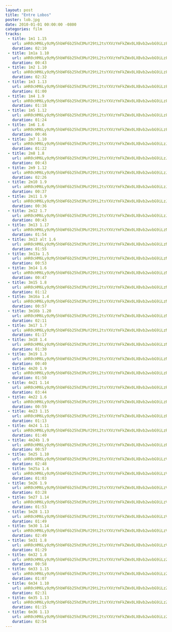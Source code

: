 ```yaml
---
layout: post
title: "Entre Lobos"
poster: lob.jpg
date: 2010-01-01 00:00:00 -0800
categories: film
tracks:
 - title: 1m1 1.15
   url: aHR0cHM6Ly9zMy5hbWF6b25hd3MuY29tL2tsYXVzYmFkZWx0LXBvb2wvbG9iLzFtMSAxLjE1Lm1wMw==
   duration: 02:10
 - title: 1m1a 1.10
   url: aHR0cHM6Ly9zMy5hbWF6b25hd3MuY29tL2tsYXVzYmFkZWx0LXBvb2wvbG9iLzFtMWEgMS4xMC5tcDM=
   duration: 00:43
 - title: 1m2 1.10
   url: aHR0cHM6Ly9zMy5hbWF6b25hd3MuY29tL2tsYXVzYmFkZWx0LXBvb2wvbG9iLzFtMiAxLjEwLm1wMw==
   duration: 02:32
 - title: 1m3 1.13
   url: aHR0cHM6Ly9zMy5hbWF6b25hd3MuY29tL2tsYXVzYmFkZWx0LXBvb2wvbG9iLzFtMyAxLjEzLm1wMw==
   duration: 01:00
 - title: 1m4 1.9
   url: aHR0cHM6Ly9zMy5hbWF6b25hd3MuY29tL2tsYXVzYmFkZWx0LXBvb2wvbG9iLzFtNCAxLjkubXAz
   duration: 01:18
 - title: 1m5 1.12
   url: aHR0cHM6Ly9zMy5hbWF6b25hd3MuY29tL2tsYXVzYmFkZWx0LXBvb2wvbG9iLzFtNSAxLjEyLm1wMw==
   duration: 01:24
 - title: 1m6 1.6
   url: aHR0cHM6Ly9zMy5hbWF6b25hd3MuY29tL2tsYXVzYmFkZWx0LXBvb2wvbG9iLzFtNiAxLjYubXAz
   duration: 00:46
 - title: 2m7 1.10
   url: aHR0cHM6Ly9zMy5hbWF6b25hd3MuY29tL2tsYXVzYmFkZWx0LXBvb2wvbG9iLzJtNyAxLjEwLm1wMw==
   duration: 01:22
 - title: 2m8 1.8
   url: aHR0cHM6Ly9zMy5hbWF6b25hd3MuY29tL2tsYXVzYmFkZWx0LXBvb2wvbG9iLzJtOCAxLjgubXAz
   duration: 00:43
 - title: 2m9 1.12
   url: aHR0cHM6Ly9zMy5hbWF6b25hd3MuY29tL2tsYXVzYmFkZWx0LXBvb2wvbG9iLzJtOSAxLjEyLm1wMw==
   duration: 02:26
 - title: 2m10 1.9
   url: aHR0cHM6Ly9zMy5hbWF6b25hd3MuY29tL2tsYXVzYmFkZWx0LXBvb2wvbG9iLzJtMTAgMS45Lm1wMw==
   duration: 00:37
 - title: 2m11 1.9
   url: aHR0cHM6Ly9zMy5hbWF6b25hd3MuY29tL2tsYXVzYmFkZWx0LXBvb2wvbG9iLzJtMTEgMS45Lm1wMw==
   duration: 00:36
 - title: 2m12 1.7
   url: aHR0cHM6Ly9zMy5hbWF6b25hd3MuY29tL2tsYXVzYmFkZWx0LXBvb2wvbG9iLzJtMTIgMS43Lm1wMw==
   duration: 00:43
 - title: 3m13 1.17
   url: aHR0cHM6Ly9zMy5hbWF6b25hd3MuY29tL2tsYXVzYmFkZWx0LXBvb2wvbG9iLzNtMTMgMS4xNy5tcDM=
   duration: 01:54
 - title: 3m13 alt 1.6
   url: aHR0cHM6Ly9zMy5hbWF6b25hd3MuY29tL2tsYXVzYmFkZWx0LXBvb2wvbG9iLzNtMTMgYWx0IDEuNi5tcDM=
   duration: 01:55
 - title: 3m13a 1.5
   url: aHR0cHM6Ly9zMy5hbWF6b25hd3MuY29tL2tsYXVzYmFkZWx0LXBvb2wvbG9iLzNtMTNhIDEuNS5tcDM=
   duration: 00:53
 - title: 3m14 1.6
   url: aHR0cHM6Ly9zMy5hbWF6b25hd3MuY29tL2tsYXVzYmFkZWx0LXBvb2wvbG9iLzNtMTQgMS42Lm1wMw==
   duration: 00:47
 - title: 3m15 1.8
   url: aHR0cHM6Ly9zMy5hbWF6b25hd3MuY29tL2tsYXVzYmFkZWx0LXBvb2wvbG9iLzNtMTUgMS44Lm1wMw==
   duration: 01:12
 - title: 3m16a 1.4
   url: aHR0cHM6Ly9zMy5hbWF6b25hd3MuY29tL2tsYXVzYmFkZWx0LXBvb2wvbG9iLzNtMTZhIDEuNC5tcDM=
   duration: 00:57
 - title: 3m16b 1.20
   url: aHR0cHM6Ly9zMy5hbWF6b25hd3MuY29tL2tsYXVzYmFkZWx0LXBvb2wvbG9iLzNtMTZiIDEuMjAubXAz
   duration: 02:11
 - title: 3m17 1.7
   url: aHR0cHM6Ly9zMy5hbWF6b25hd3MuY29tL2tsYXVzYmFkZWx0LXBvb2wvbG9iLzNtMTcgMS43Lm1wMw==
   duration: 01:17
 - title: 3m18 1.4
   url: aHR0cHM6Ly9zMy5hbWF6b25hd3MuY29tL2tsYXVzYmFkZWx0LXBvb2wvbG9iLzNtMTggMS40Lm1wMw==
   duration: 01:30
 - title: 3m19 1.3
   url: aHR0cHM6Ly9zMy5hbWF6b25hd3MuY29tL2tsYXVzYmFkZWx0LXBvb2wvbG9iLzNtMTkgMS4zLm1wMw==
   duration: 00:40
 - title: 4m20 1.9
   url: aHR0cHM6Ly9zMy5hbWF6b25hd3MuY29tL2tsYXVzYmFkZWx0LXBvb2wvbG9iLzRtMjAgMS45Lm1wMw==
   duration: 01:50
 - title: 4m21 1.14
   url: aHR0cHM6Ly9zMy5hbWF6b25hd3MuY29tL2tsYXVzYmFkZWx0LXBvb2wvbG9iLzRtMjEgMS4xNC5tcDM=
   duration: 03:44
 - title: 4m22 1.6
   url: aHR0cHM6Ly9zMy5hbWF6b25hd3MuY29tL2tsYXVzYmFkZWx0LXBvb2wvbG9iLzRtMjIgMS42Lm1wMw==
   duration: 00:59
 - title: 4m23 1.15
   url: aHR0cHM6Ly9zMy5hbWF6b25hd3MuY29tL2tsYXVzYmFkZWx0LXBvb2wvbG9iLzRtMjMgMS4xNS5tcDM=
   duration: 01:13
 - title: 4m24 1.11
   url: aHR0cHM6Ly9zMy5hbWF6b25hd3MuY29tL2tsYXVzYmFkZWx0LXBvb2wvbG9iLzRtMjQgMS4xMS5tcDM=
   duration: 01:40
 - title: 4m24b 1.9
   url: aHR0cHM6Ly9zMy5hbWF6b25hd3MuY29tL2tsYXVzYmFkZWx0LXBvb2wvbG9iLzRtMjRiIDEuOS5tcDM=
   duration: 00:57
 - title: 5m25 1.10
   url: aHR0cHM6Ly9zMy5hbWF6b25hd3MuY29tL2tsYXVzYmFkZWx0LXBvb2wvbG9iLzVtMjUgMS4xMC5tcDM=
   duration: 02:48
 - title: 5m25a 1.6
   url: aHR0cHM6Ly9zMy5hbWF6b25hd3MuY29tL2tsYXVzYmFkZWx0LXBvb2wvbG9iLzVtMjVhIDEuNi5tcDM=
   duration: 01:03
 - title: 5m26 1.9
   url: aHR0cHM6Ly9zMy5hbWF6b25hd3MuY29tL2tsYXVzYmFkZWx0LXBvb2wvbG9iLzVtMjYgMS45Lm1wMw==
   duration: 03:28
 - title: 5m27 1.14
   url: aHR0cHM6Ly9zMy5hbWF6b25hd3MuY29tL2tsYXVzYmFkZWx0LXBvb2wvbG9iLzVtMjcgMS4xNC5tcDM=
   duration: 01:53
 - title: 5m28 1.13
   url: aHR0cHM6Ly9zMy5hbWF6b25hd3MuY29tL2tsYXVzYmFkZWx0LXBvb2wvbG9iLzVtMjggMS4xMy5tcDM=
   duration: 01:49
 - title: 5m30 1.14
   url: aHR0cHM6Ly9zMy5hbWF6b25hd3MuY29tL2tsYXVzYmFkZWx0LXBvb2wvbG9iLzVtMzAgMS4xNC5tcDM=
   duration: 02:49
 - title: 5m31 1.8
   url: aHR0cHM6Ly9zMy5hbWF6b25hd3MuY29tL2tsYXVzYmFkZWx0LXBvb2wvbG9iLzVtMzEgMS44Lm1wMw==
   duration: 01:29
 - title: 6m32 1.8
   url: aHR0cHM6Ly9zMy5hbWF6b25hd3MuY29tL2tsYXVzYmFkZWx0LXBvb2wvbG9iLzZtMzIgMS44Lm1wMw==
   duration: 00:58
 - title: 6m33 1.15
   url: aHR0cHM6Ly9zMy5hbWF6b25hd3MuY29tL2tsYXVzYmFkZWx0LXBvb2wvbG9iLzZtMzMgMS4xNS5tcDM=
   duration: 01:07
 - title: 6m34 1.10
   url: aHR0cHM6Ly9zMy5hbWF6b25hd3MuY29tL2tsYXVzYmFkZWx0LXBvb2wvbG9iLzZtMzQgMS4xMC5tcDM=
   duration: 02:31
 - title: 6m35 1.13
   url: aHR0cHM6Ly9zMy5hbWF6b25hd3MuY29tL2tsYXVzYmFkZWx0LXBvb2wvbG9iLzZtMzUgMS4xMy5tcDM=
   duration: 01:15
 - title: 6m36 1.13
   url: aHR0cHM6Ly9zMy5hbWF6b25hd3MuY29tL2tsYXVzYmFkZWx0LXBvb2wvbG9iLzZtMzYgMS4xMy5tcDM=
   duration: 02:54
---
```


